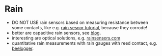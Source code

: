 # Rain

- DO NOT USE rain sensors based on measuring resistance between some contacts, like e.g. [rain sesnor tutorial](https://lastminuteengineers.com/rain-sensor-arduino-tutorial/), because they corrode!
- better are capacitive rain sensors, see [blog](https://dillinger-engineering.de/kapazitiver-regensensor-mit-einem-esp8266/2020/10/).
- interesting are optical solutions, e.g. [rainsensors.com](https://rainsensors.com/)
- quantitative rain measurements with rain gauges with reed contact, e.g. [beelogger](https://beelogger.de/sensoren/niederschlagsmesser/).